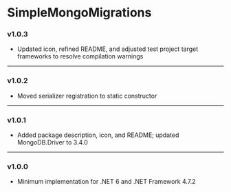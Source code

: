 # SimpleMongoMigrations

### v1.0.3

- Updated icon, refined README, and adjusted test project target frameworks to resolve compilation warnings

---

### v1.0.2

- Moved serializer registration to static constructor

---

### v1.0.1

- Added package description, icon, and README; updated MongoDB.Driver to 3.4.0

---

### v1.0.0

- Minimum implementation for .NET 6 and .NET Framework 4.7.2
